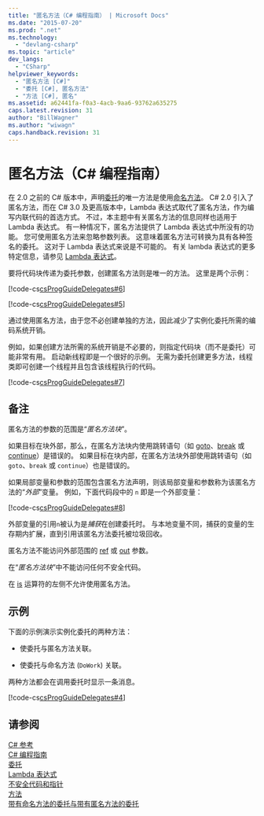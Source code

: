 ```yaml
---
title: "匿名方法（C# 编程指南） | Microsoft Docs"
ms.date: "2015-07-20"
ms.prod: ".net"
ms.technology: 
  - "devlang-csharp"
ms.topic: "article"
dev_langs: 
  - "CSharp"
helpviewer_keywords: 
  - "匿名方法 [C#]"
  - "委托 [C#], 匿名方法"
  - "方法 [C#], 匿名"
ms.assetid: a62441fa-f0a3-4acb-9aa6-93762a635275
caps.latest.revision: 31
author: "BillWagner"
ms.author: "wiwagn"
caps.handback.revision: 31
---
```

# 匿名方法（C# 编程指南）
在 2.0 之前的 C\# 版本中，声明[委托](../../../csharp/language-reference/keywords/delegate.md)的唯一方法是使用[命名方法](../../../csharp/programming-guide/delegates/delegates-with-named-vs-anonymous-methods.md)。  C\# 2.0 引入了匿名方法，而在 C\# 3.0 及更高版本中，Lambda 表达式取代了匿名方法，作为编写内联代码的首选方式。  不过，本主题中有关匿名方法的信息同样也适用于 Lambda 表达式。  有一种情况下，匿名方法提供了 Lambda 表达式中所没有的功能。  您可使用匿名方法来忽略参数列表。  这意味着匿名方法可转换为具有各种签名的委托。  这对于 Lambda 表达式来说是不可能的。  有关 lambda 表达式的更多特定信息，请参见 [Lambda 表达式](../../../csharp/programming-guide/statements-expressions-operators/lambda-expressions.md)。  
  
 要将代码块传递为委托参数，创建匿名方法则是唯一的方法。  这里是两个示例：  
  
 [!code-cs[csProgGuideDelegates#6](../../../csharp/programming-guide/delegates/codesnippet/CSharp/anonymous-methods_1.cs)]  
  
 [!code-cs[csProgGuideDelegates#5](../../../csharp/programming-guide/delegates/codesnippet/CSharp/anonymous-methods_2.cs)]  
  
 通过使用匿名方法，由于您不必创建单独的方法，因此减少了实例化委托所需的编码系统开销。  
  
 例如，如果创建方法所需的系统开销是不必要的，则指定代码块（而不是委托）可能非常有用。  启动新线程即是一个很好的示例。  无需为委托创建更多方法，线程类即可创建一个线程并且包含该线程执行的代码。  
  
 [!code-cs[csProgGuideDelegates#7](../../../csharp/programming-guide/delegates/codesnippet/CSharp/anonymous-methods_3.cs)]  
  
## 备注  
 匿名方法的参数的范围是“*匿名方法块*”。  
  
 如果目标在块外部，那么，在匿名方法块内使用跳转语句（如 [goto](../../../csharp/language-reference/keywords/goto.md)、[break](../../../csharp/language-reference/keywords/break.md) 或 [continue](../../../csharp/language-reference/keywords/continue.md)）是错误的。  如果目标在块内部，在匿名方法块外部使用跳转语句（如 `goto`、`break` 或 `continue`）也是错误的。  
  
 如果局部变量和参数的范围包含匿名方法声明，则该局部变量和参数称为该匿名方法的“*外部*”变量。  例如，下面代码段中的 `n` 即是一个外部变量：  
  
 [!code-cs[csProgGuideDelegates#8](../../../csharp/programming-guide/delegates/codesnippet/CSharp/anonymous-methods_4.cs)]  
  
 外部变量的引用`n`被认为是*捕获*在创建委托时。  与本地变量不同，捕获的变量的生存期内扩展，直到引用该匿名方法委托被垃圾回收。  
  
 匿名方法不能访问外部范围的 [ref](../../../csharp/language-reference/keywords/ref.md) 或 [out](../../../csharp/language-reference/keywords/out.md) 参数。  
  
 在“*匿名方法块*”中不能访问任何不安全代码。  
  
 在 [is](../../../csharp/language-reference/keywords/is.md) 运算符的左侧不允许使用匿名方法。  
  
## 示例  
 下面的示例演示实例化委托的两种方法：  
  
-   使委托与匿名方法关联。  
  
-   使委托与命名方法 \(`DoWork`\) 关联。  
  
 两种方法都会在调用委托时显示一条消息。  
  
 [!code-cs[csProgGuideDelegates#4](../../../csharp/programming-guide/delegates/codesnippet/CSharp/anonymous-methods_5.cs)]  
  
## 请参阅  
 [C\# 参考](../../../csharp/language-reference/index.md)   
 [C\# 编程指南](../../../csharp/programming-guide/index.md)   
 [委托](../../../csharp/programming-guide/delegates/index.md)   
 [Lambda 表达式](../../../csharp/programming-guide/statements-expressions-operators/lambda-expressions.md)   
 [不安全代码和指针](../../../csharp/programming-guide/unsafe-code-pointers/index.md)   
 [方法](../../../csharp/programming-guide/classes-and-structs/methods.md)   
 [带有命名方法的委托与带有匿名方法的委托](../../../csharp/programming-guide/delegates/delegates-with-named-vs-anonymous-methods.md)